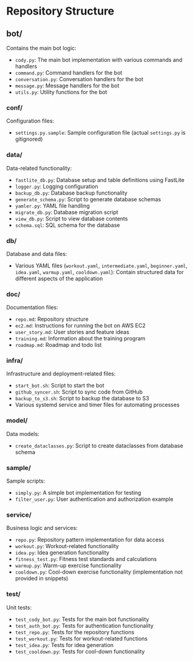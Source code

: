 # Repository Structure

## bot/
Contains the main bot logic:
- `cody.py`: The main bot implementation with various commands and handlers
- `command.py`: Command handlers for the bot
- `conversation.py`: Conversation handlers for the bot
- `message.py`: Message handlers for the bot
- `utils.py`: Utility functions for the bot

### conf/
Configuration files:
- `settings.py.sample`: Sample configuration file (actual `settings.py` is gitignored)

### data/
Data-related functionality:
- `fastlite_db.py`: Database setup and table definitions using FastLite
- `logger.py`: Logging configuration
- `backup_db.py`: Database backup functionality
- `generate_schema.py`: Script to generate database schemas
- `yamler.py`: YAML file handling
- `migrate_db.py`: Database migration script
- `view_db.py`: Script to view database contents
- `schema.sql`: SQL schema for the database

### db/
Database and data files:
- Various YAML files (`workout.yaml`, `intermediate.yaml`, `beginner.yaml`, `idea.yaml`, `warmup.yaml`, `cooldown.yaml`): Contain structured data for different aspects of the application

### doc/
Documentation files:
- `repo.md`: Repository structure
- `ec2.md`: Instructions for running the bot on AWS EC2
- `user_story.md`: User stories and feature ideas
- `training.md`: Information about the training program
- `roadmap.md`: Roadmap and todo list

### infra/
Infrastructure and deployment-related files:
- `start_bot.sh`: Script to start the bot
- `github_syncer.sh`: Script to sync code from GitHub
- `backup_to_s3.sh`: Script to backup the database to S3
- Various systemd service and timer files for automating processes

### model/
Data models:
- `create_dataclasses.py`: Script to create dataclasses from database schema

### sample/
Sample scripts:
- `simply.py`: A simple bot implementation for testing
- `filter_user.py`: User authentication and authorization example

### service/
Business logic and services:
- `repo.py`: Repository pattern implementation for data access
- `workout.py`: Workout-related functionality
- `idea.py`: Idea generation functionality
- `fitness_test.py`: Fitness test standards and calculations
- `warmup.py`: Warm-up exercise functionality
- `cooldown.py`: Cool-down exercise functionality (implementation not provided in snippets)

### test/
Unit tests:
- `test_cody_bot.py`: Tests for the main bot functionality
- `test_auth_bot.py`: Tests for authentication functionality
- `test_repo.py`: Tests for the repository functions
- `test_workout.py`: Tests for workout-related functions
- `test_idea.py`: Tests for idea generation
- `test_cooldown.py`: Tests for cool-down functionality
